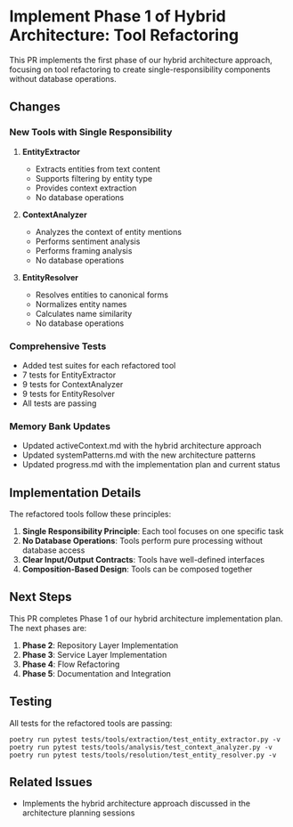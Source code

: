 # Implement Phase 1 of Hybrid Architecture: Tool Refactoring

This PR implements the first phase of our hybrid architecture approach, focusing on tool refactoring to create single-responsibility components without database operations.

## Changes

### New Tools with Single Responsibility

1. **EntityExtractor**
   - Extracts entities from text content
   - Supports filtering by entity type
   - Provides context extraction
   - No database operations

2. **ContextAnalyzer**
   - Analyzes the context of entity mentions
   - Performs sentiment analysis
   - Performs framing analysis
   - No database operations

3. **EntityResolver**
   - Resolves entities to canonical forms
   - Normalizes entity names
   - Calculates name similarity
   - No database operations

### Comprehensive Tests

- Added test suites for each refactored tool
- 7 tests for EntityExtractor
- 9 tests for ContextAnalyzer
- 9 tests for EntityResolver
- All tests are passing

### Memory Bank Updates

- Updated activeContext.md with the hybrid architecture approach
- Updated systemPatterns.md with the new architecture patterns
- Updated progress.md with the implementation plan and current status

## Implementation Details

The refactored tools follow these principles:

1. **Single Responsibility Principle**: Each tool focuses on one specific task
2. **No Database Operations**: Tools perform pure processing without database access
3. **Clear Input/Output Contracts**: Tools have well-defined interfaces
4. **Composition-Based Design**: Tools can be composed together

## Next Steps

This PR completes Phase 1 of our hybrid architecture implementation plan. The next phases are:

1. **Phase 2**: Repository Layer Implementation
2. **Phase 3**: Service Layer Implementation
3. **Phase 4**: Flow Refactoring
4. **Phase 5**: Documentation and Integration

## Testing

All tests for the refactored tools are passing:

```
poetry run pytest tests/tools/extraction/test_entity_extractor.py -v
poetry run pytest tests/tools/analysis/test_context_analyzer.py -v
poetry run pytest tests/tools/resolution/test_entity_resolver.py -v
```

## Related Issues

- Implements the hybrid architecture approach discussed in the architecture planning sessions
